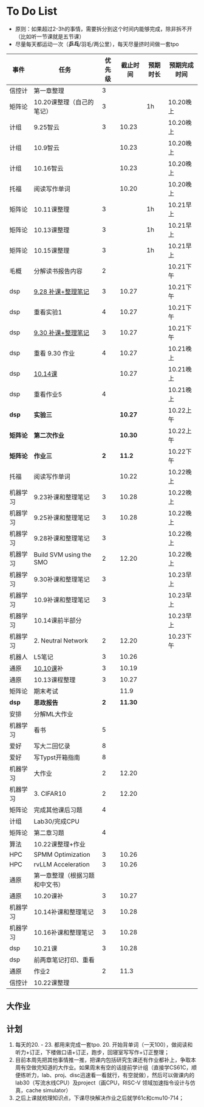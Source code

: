 # To Do List

- 原则：如果超过2-3h的事情，需要拆分到这个时间内能够完成，除非拆不开（比如听一节课就是五节课）
- 尽量每天都运动一次（**乒乓**/羽毛/两公里），每天尽量挤时间做一套tpo

| 事件      | 任务                      | 优先级   | 截止时间      | 预期时长 | 预期完成时间  |
| ------- | ----------------------- | ----- | --------- | ---- | ------- |
| 信控计     | 第一章整理                   | 3     |           |      |         |
| 矩阵论     | 10.20课整理（自己的笔记）         | 3     |           | 1h   | 10.20晚上 |
| 计组      | 9.25智云                  | 3     | 10.23     |      | 10.20晚上 |
| 计组      | 10.9智云                  |       | 10.23     |      | 10.20晚上 |
| 计组      | 10.16智云                 |       | 10.23     |      | 10.20晚上 |
| 托福      | 阅读写作单词                  |       | 10.20     |      | 10.20晚上 |
| 矩阵论     | 10.11课整理                | 3     |           | 1h   | 10.21早上 |
| 矩阵论     | 10.13课整理                | 3     |           | 1h   | 10.21早上 |
| 矩阵论     | 10.15课整理                | 3     |           | 1h   | 10.21早上 |
| 毛概      | 分解读书报告内容                | 2     |           |      | 10.21下午 |
| dsp     | <u>9.28 补课+整理笔记</u>     | 3     | 10.27     |      | 10.21下午 |
| dsp     | 重看实验1                   | 4     | 10.27     |      | 10.21下午 |
| dsp     | <u>9.30 补课+整理笔记</u>     | 3     | 10.27     |      | 10.21下午 |
| dsp     | 重看 9.30 作业              | 4     | 10.27     |      | 10.21晚上 |
| dsp     | <u>10.14课</u>           |       | 10.27     |      | 10.21晚上 |
| dsp     | 重看作业5                   | 4     |           |      | 10.21晚上 |
| **dsp** | **实验三**                 |       | **10.27** |      | 10.22上午 |
| **矩阵论** | **第二次作业**               |       | **10.30** |      | 10.22上午 |
| **矩阵论** | **作业三**                 | **2** | **11.2**  |      | 10.22下午 |
| 托福      | 阅读写作单词                  |       | 10.22     |      | 10.22晚上 |
| 机器学习    | 9.23补课和整理笔记             | 3     | 10.28     |      | 10.22晚上 |
| 机器学习    | 9.25补课和整理笔记             | 3     | 10.28     |      | 10.22晚上 |
| 机器学习    | 9.28补课和整理笔记             | 3     |           |      | 10.22晚上 |
| 机器学习    | Build SVM using the SMO | 2     | 12.20     |      | 10.22晚上 |
| 机器学习    | 9.30补课和整理笔记             | 3     |           |      | 10.23早上 |
| 机器学习    | 10.9补课和整理笔记             | 3     |           |      | 10.23早上 |
| 机器学习    | 10.14课前半部分              |       |           |      | 10.23早上 |
| 机器学习    | 2. Neutral Network      | 2     | 12.20     |      | 10.23下午 |
| 机器人     | L5笔记                    | 3     | 10.26     |      |         |
| 通原      | <u>10.10课</u>补          | 3     | 10.19     |      |         |
| 通原      | 10.13课程整理               | 3     | 10.27     |      |         |
| 矩阵论     | 期末考试                    |       | 11.9      |      |         |
| **dsp** | **思政报告**                | **2** | **11.30** |      |         |
| 安排      | 分解ML大作业                 |       |           |      |         |
| 机器学习    | 看书                      | 5     |           |      |         |
| 爱好      | 写大二回忆录                  | 8     |           |      |         |
| 爱好      | 写Typst开箱指南              | 8     |           |      |         |
| 机器学习    | 大作业                     | 2     | 12.20     |      |         |
| 机器学习    | 3. CIFAR10              | 2     | 12.20     |      |         |
| 矩阵论     | 完成其他课后习题                | 4     |           |      |         |
| 计组      | Lab30/完成CPU             |       |           |      |         |
| 矩阵论     | 第二章习题                   | 4     |           |      |         |
| 算法      | 10.22课整理+作业             |       |           |      |         |
| HPC     | SPMM Optimization       | 3     | 10.26     |      |         |
| HPC     | rvLLM Acceleration      | 3     | 10.26     |      |         |
| 通原      | 第一章整理（根据习题和中文书）         |       |           |      |         |
| 通原      | 10.20课补                 | 3     | 10.27     |      |         |
| 机器学习    | 10.14补课和整理笔记            | 3     | 10.28     |      |         |
| 机器学习    | 10.16补课和整理笔记            | 3     | 10.28     |      |         |
| dsp     | 10.21课                  | 3     | 10.28     |      |         |
| dsp     | 前两章笔记打印、重看              |       |           |      |         |
| 通原      | 作业2                     | 2     | 11.3      |      |         |
| 信控计     | 10.22课整理                |       |           |      |         |





## 大作业

## 计划

1. 每天的20. - 23. 都用来完成一套tpo. 20. 开始背单词（一天100），做阅读和听力+订正，下楼做口语+订正，跑步，回寝室写写作+订正整理；
2. 目前本周先把其他事情推一推，把课内包括研究生课还有作业都补上，争取本周有空做完知道的大作业。如果周末有空的话提前学计组（直接学CS61C，顺便练听力，lab、proj、disc迅速看一看就行，有空就做），然后可以做课内的lab30（写流水线CPU）及project（画CPU，RISC-V 领域加速指令设计与仿真，cache simulator）
3.  之后上课就梳理知识点，下课尽快解决作业之后就学61c和cmu10-714；